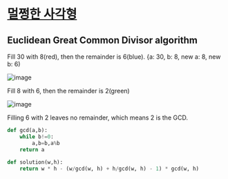 # [멀쩡한 사각형](https://school.programmers.co.kr/learn/courses/30/lessons/62048)
## Euclidean Great Common Divisor algorithm
Fill 30 with 8(red), then the remainder is 6(blue). {a: 30, b: 8, new a: 8, new b: 6)

![image](https://user-images.githubusercontent.com/67142421/228426214-b0185d1c-e526-42a4-8993-f6015ff13342.png)

Fill 8 with 6, then the remainder is 2(green)

![image](https://user-images.githubusercontent.com/67142421/228427791-8d8c9cdc-e371-4c89-a173-fdd56fe4e887.png)

Filling 6 with 2 leaves no remainder, which means 2 is the GCD.

~~~python
def gcd(a,b):
    while b!=0:
        a,b=b,a%b
    return a
        
def solution(w,h):
    return w * h - (w/gcd(w, h) + h/gcd(w, h) - 1) * gcd(w, h)
~~~

